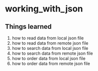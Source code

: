 # working_with_json

## Things learned
1. how to read data from local json file
2. how to read data from remote json file
3. how to search data from local json file
4. how to search data from remote json file
5. how to order data from local json file
6. how to order data from remote json file
